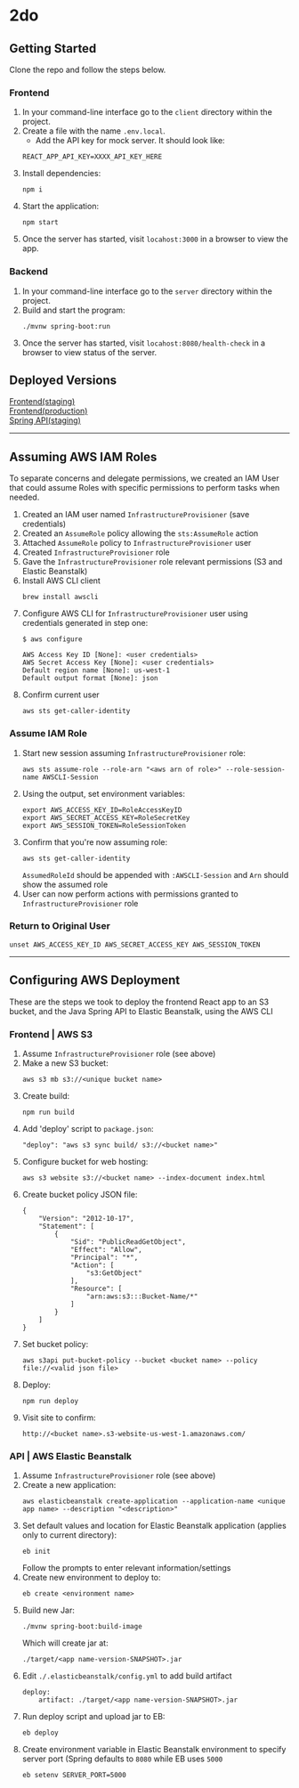 # 2do

## Getting Started

Clone the repo and follow the steps below.

### Frontend

1. In your command-line interface go to the `client` directory within the project.
2. Create a file with the name `.env.local`.
   - Add the API key for mock server. It should look like:
   ```
   REACT_APP_API_KEY=XXXX_API_KEY_HERE
   ```
3. Install dependencies:
   ```
   npm i
   ```
4. Start the application:
   ```
   npm start
   ```
5. Once the server has started, visit `locahost:3000` in a browser to view the app.

### Backend

1. In your command-line interface go to the `server` directory within the project.
2. Build and start the program:
   ```
   ./mvnw spring-boot:run
   ```
3. Once the server has started, visit `locahost:8080/health-check` in a browser to view status of the server.

## Deployed Versions
[Frontend(staging)](http://mattkentaro-frontend-dev.s3-website-us-west-1.amazonaws.com/)  
[Frontend(production)](http://mattkentaro-frontend-prod.s3-website-us-west-1.amazonaws.com/)  
[Spring API(staging)](http://todobackend-staging.eba-pinzma4i.us-west-1.elasticbeanstalk.com/health-check)



---
## Assuming AWS IAM Roles
To separate concerns and delegate permissions, we created an IAM User that could assume Roles with specific permissions to perform tasks when needed.

1. Created an IAM user named `InfrastructureProvisioner` (save credentials)
2. Created an `AssumeRole` policy allowing the `sts:AssumeRole` action
3. Attached `AssumeRole` policy to `InfrastructureProvisioner` user
4. Created `InfrastructureProvisioner` role
5. Gave the `InfrastructureProvisioner` role relevant permissions (S3 and Elastic Beanstalk)
6. Install AWS CLI client
    ```
    brew install awscli
    ```
7. Configure AWS CLI for `InfrastructureProvisioner` user using credentials generated in step one:
    ```
    $ aws configure

    AWS Access Key ID [None]: <user credentials>
    AWS Secret Access Key [None]: <user credentials>
    Default region name [None]: us-west-1
    Default output format [None]: json
    ```
8. Confirm current user
    ```
    aws sts get-caller-identity
    ```
### Assume IAM Role
1. Start new session assuming `InfrastructureProvisioner` role:
    ```
    aws sts assume-role --role-arn "<aws arn of role>" --role-session-name AWSCLI-Session
    ```
2. Using the output, set environment variables:
    ```
    export AWS_ACCESS_KEY_ID=RoleAccessKeyID
    export AWS_SECRET_ACCESS_KEY=RoleSecretKey
    export AWS_SESSION_TOKEN=RoleSessionToken
    ```
3. Confirm that you're now assuming role:
    ```
    aws sts get-caller-identity
    ```
    `AssumedRoleId` should be appended with `:AWSCLI-Session` and `Arn` should show the assumed role
4. User can now perform actions with permissions granted to `InfrastructureProvisioner` role

### Return to Original User
```
unset AWS_ACCESS_KEY_ID AWS_SECRET_ACCESS_KEY AWS_SESSION_TOKEN
```

___
## Configuring AWS Deployment
These are the steps we took to deploy the frontend React app to an S3 bucket, and the Java Spring API to Elastic Beanstalk, using the AWS CLI

### Frontend | AWS S3
1. Assume `InfrastructureProvisioner` role (see above)
2. Make a new S3 bucket:
    ```
    aws s3 mb s3://<unique bucket name>
    ```
3. Create build:
    ```
    npm run build
    ```
4. Add 'deploy' script to `package.json`:
    ```
    "deploy": "aws s3 sync build/ s3://<bucket name>"
    ```
5. Configure bucket for web hosting:
    ```
    aws s3 website s3://<bucket name> --index-document index.html
    ```
6. Create bucket policy JSON file:
    ```
    {
        "Version": "2012-10-17",
        "Statement": [
            {
                "Sid": "PublicReadGetObject",
                "Effect": "Allow",
                "Principal": "*",
                "Action": [
                    "s3:GetObject"
                ],
                "Resource": [
                    "arn:aws:s3:::Bucket-Name/*"
                ]
            }
        ]
    }
    ```
7.  Set bucket policy:
    ```
    aws s3api put-bucket-policy --bucket <bucket name> --policy file://<valid json file>
    ```
8.  Deploy:
    ```
    npm run deploy
    ```
9.  Visit site to confirm:
    ```
    http://<bucket name>.s3-website-us-west-1.amazonaws.com/
    ```

### API | AWS Elastic Beanstalk
1. Assume `InfrastructureProvisioner` role (see above)
2. Create a new application:
    ```
    aws elasticbeanstalk create-application --application-name <unique app name> --description "<description>"
    ```
3. Set default values and location for Elastic Beanstalk application (applies only to current directory):
    ```
    eb init
    ```
    Follow the prompts to enter relevant information/settings
4. Create new environment to deploy to:
    ```
    eb create <environment name>
    ```
5. Build new Jar:
    ```
    ./mvnw spring-boot:build-image
    ```
    Which will create jar at:
    ```
    ./target/<app name-version-SNAPSHOT>.jar
6. Edit `./.elasticbeanstalk/config.yml` to add build artifact
    ```
    deploy:
        artifact: ./target/<app name-version-SNAPSHOT>.jar
    ```
7. Run deploy script and upload jar to EB:
    ```
    eb deploy
    ```
8. Create environment variable in Elastic Beanstalk environment to specify server port (Spring defaults to `8080` while EB uses `5000`
    ```
    eb setenv SERVER_PORT=5000
    ```